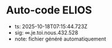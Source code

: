 # Auto-code ELIOS
- ts: 2025-10-18T07:15:44.723Z
- sig: ∞.je.toi.nous.432.528
- note: fichier généré automatiquement
